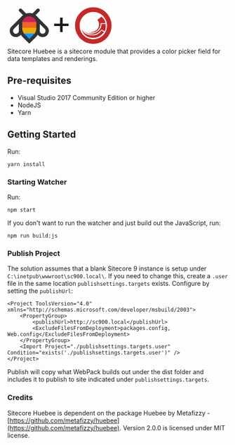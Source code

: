 <div style="display: inline-block; width: 100%; clear: both;">
<svg xmlns="http://www.w3.org/2000/svg" viewBox="0 0 200 200" width="100" height="100" style="float: left;">
<polygon fill="#19F" points="100,170 65,135 135,135 "></polygon>
<rect fill="#EA0" x="65" y="110" width="70" height="25"></rect>
<rect fill="#E62" x="65" y="85" width="70" height="25"></rect>
<polygon fill="#C25" points="135,85 65,85 65,70 80,55 120,55 135,70 "></polygon>
<path stroke="#333" fill="none" stroke-width="15" d="M140 90c0-22-18-40-39-40C78 50 60 68 60 91V110c0 14 5 27 15 37 l25 25l25-25c10-10 15-23 15-37V90z"></path>
<path stroke="#333" fill="none" stroke-width="15" d="M60 74v50c0 11-9 21-21 21h0c-18 0-27-22-15-35L60 74z"></path>
<path stroke="#333" fill="none" stroke-width="15" d="M140 74v50c0 11 9 21 21 21h0c18 0 27-22 15-35L140 74z"></path>
<line stroke="#333" fill="none" stroke-width="15" stroke-linecap="round" x1="60" y1="30" x2="80" y2="50"></line>
<line stroke="#333" fill="none" stroke-width="15" stroke-linecap="round" x1="140" y1="30" x2="120" y2="50"></line>
</svg>
<div style="font-size: 5em; float: left; display: block;">+</div>
<svg xmlns="http://www.w3.org/2000/svg" xmlns:xlink="http://www.w3.org/1999/xlink" version="1.1" x="0px" y="0px" viewBox="0 0 48 48" xml:space="preserve" width="100" height="100" style="float: left;"><path d="M24 4C12.96 4 4 12.96 4 24c0 11.05 8.96 20 20 20s20-8.96 20-20S35.04 4 24 4zm0 34.98c-8.81 0-14.98-6.79-14.98-14.98 0-8.18 6.79-14.98 14.98-14.98 8.18 0 15.02 6.68 15.02 14.86 0 8.19-6.21 15.1-15.02 15.1z" fill="#C62828"/><path d="M35.59 31.129s-4.197 7.217-13.375 6.246c-8.894-.951-10.6-8.423-10.688-8.894 1.912 3.52 4.756 6.217 11.58 6.217 7.129 0 9.806-5.354 9.806-5.354l2.677 1.785z" fill="#C62828"/><path d="M36.482 30.236l-3.569-1.775s-3.569 5.344-9.806 5.344c-6.903 0-8.796-3.354-8.903-3.559 3.412 3.402 8.09 3.059 11.58 1.775 7.815-2.863 7.129-9.806 7.129-9.806h4.462s.892 5.354-.893 8.021z" fill="#C62828"/><path d="M32.021 21.323s.392 7.227-6.236 9.806c-3.491 1.363-6.884.098-7.129 0 0 0 2.628.471 4.452 0 3.569-.892 5.256-2.491 6.236-4.452 2.677-5.354-.883-8.913-.883-8.913l4.452-3.569s4.256 3.677 4.462 7.129h-5.354z" fill="#C62828"/><metadata><rdf:RDF xmlns:rdf="http://www.w3.org/1999/02/22-rdf-syntax-ns#" xmlns:rdfs="http://www.w3.org/2000/01/rdf-schema#" xmlns:dc="http://purl.org/dc/elements/1.1/"><rdf:Description about="https://iconscout.com/legal#licenses" dc:title="sitecore" dc:description="sitecore" dc:publisher="Iconscout" dc:date="2017-12-15" dc:format="image/svg+xml" dc:language="en"><dc:creator><rdf:Bag><rdf:li>Icons8</rdf:li></rdf:Bag></dc:creator></rdf:Description></rdf:RDF></metadata></svg>
</div>
Sitecore Huebee is a sitecore module that provides a color picker field for data templates and renderings.

## Pre-requisites

* Visual Studio 2017 Community Edition or higher
* NodeJS
* Yarn

## Getting Started

Run:
```
yarn install
```

### Starting Watcher

Run:
```
npm start
```

If you don't want to run the watcher and just build out the JavaScript, run:

```
npm run build:js
```

### Publish Project

The solution assumes that a blank Sitecore 9 instance is setup under `C:\inetpub\wwwroot\sc900.local\`.  If you need to change this, create a `.user` file in the same location `publishsettings.targets` exists.  Configure by setting the `publishUrl`:

```
<Project ToolsVersion="4.0" xmlns="http://schemas.microsoft.com/developer/msbuild/2003">
    <PropertyGroup>
        <publishUrl>http://sc900.local</publishUrl>
        <ExcludeFilesFromDeployment>packages.config, Web.config</ExcludeFilesFromDeployment>
    </PropertyGroup>
    <Import Project="./publishsettings.targets.user" Condition="exists('./publishsettings.targets.user')" /> 
</Project>
```

Publish will copy what WebPack builds out under the dist folder and includes it to publish to site indicated under `publishsettings.targets`.

### Credits

Sitecore Huebee is dependent on the package Huebee by Metafizzy - [https://github.com/metafizzy/huebee](https://github.com/metafizzy/huebee). Version 2.0.0 is licensed under MIT license.